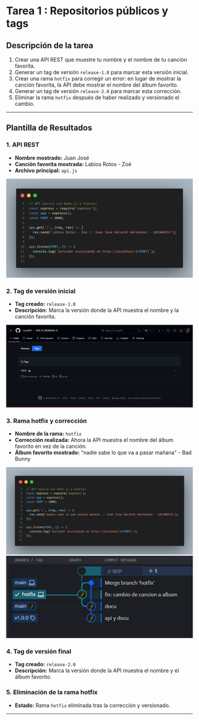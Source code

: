 # Tarea 1 : Repositorios públicos y tags

## Descripción de la tarea
1. Crear una API REST que muestre tu nombre y el nombre de tu canción favorita.
2. Generar un tag de versión `release-1.0` para marcar esta versión inicial.
3. Crear una rama `hotfix` para corregir un error: en lugar de mostrar la canción favorita, la API debe mostrar el nombre del álbum favorito.
4. Generar un tag de versión `release-2.0` para marcar esta corrección.
5. Eliminar la rama `hotfix` después de haber realizado y versionado el cambio.

---

## Plantilla de Resultados

### 1. API REST
- **Nombre mostrado:** Juan José
- **Canción favorita mostrada:** Labios Rotos - Zoé
- **Archivo principal:** `api.js`

![api](/img/code.png)

### 2. Tag de versión inicial
- **Tag creado:** `release-1.0`
- **Descripción:** Marca la versión donde la API muestra el nombre y la canción favorita.

![img_tagv1.0](/img/Captura%20de%20pantalla%202025-08-15%20183752.png)

### 3. Rama hotfix y corrección
- **Nombre de la rama:** `hotfix`
- **Corrección realizada:** Ahora la API muestra el nombre del álbum favorito en vez de la canción.
- **Álbum favorito mostrado:** "nadie sabe lo que va a pasar mañana" - Bad Bunny

![api_code](/img/code2.png)
![img_branchs](/img/Captura%20de%20pantalla%202025-08-15%20203050.png)
### 4. Tag de versión final
- **Tag creado:** `release-2.0`
- **Descripción:** Marca la versión donde la API muestra el nombre y el álbum favorito.

### 5. Eliminación de la rama hotfix
- **Estado:** Rama `hotfix` eliminada tras la corrección y versionado.

---

